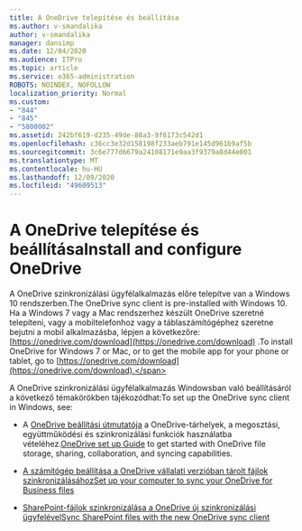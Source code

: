```yaml
---
title: A OneDrive telepítése és beállítása
ms.author: v-smandalika
author: v-smandalika
manager: dansimp
ms.date: 12/04/2020
ms.audience: ITPro
ms.topic: article
ms.service: o365-administration
ROBOTS: NOINDEX, NOFOLLOW
localization_priority: Normal
ms.custom:
- "844"
- "845"
- "5800002"
ms.assetid: 242bf619-d235-49de-88a3-9f6173c542d1
ms.openlocfilehash: c36cc3e32d158198f233aeb791e145d961b9af5b
ms.sourcegitcommit: 3c6e777d6679a24108171e9aa3f9379a8d44e001
ms.translationtype: MT
ms.contentlocale: hu-HU
ms.lasthandoff: 12/09/2020
ms.locfileid: "49609513"
---
```

# <a name="install-and-configure-onedrive"></a><span data-ttu-id="29e05-102">A OneDrive telepítése és beállítása</span><span class="sxs-lookup"><span data-stu-id="29e05-102">Install and configure OneDrive</span></span>

<span data-ttu-id="29e05-103">A OneDrive szinkronizálási ügyfélalkalmazás előre telepítve van a Windows 10 rendszerben.</span><span class="sxs-lookup"><span data-stu-id="29e05-103">The OneDrive sync client is pre-installed with Windows 10.</span></span> <span data-ttu-id="29e05-104">Ha a Windows 7 vagy a Mac rendszerhez készült OneDrive szeretné telepíteni, vagy a mobiltelefonhoz vagy a táblaszámítógéphez szeretne bejutni a mobil alkalmazásba, lépjen a következőre: [https://onedrive.com/download](https://onedrive.com/download) .</span><span class="sxs-lookup"><span data-stu-id="29e05-104">To install OneDrive for Windows 7 or Mac, or to get the mobile app for your phone or tablet, go to [https://onedrive.com/download](https://onedrive.com/download).</span></span>
  
<span data-ttu-id="29e05-105">A OneDrive szinkronizálási ügyfélalkalmazás Windowsban való beállításáról a következő témakörökben tájékozódhat:</span><span class="sxs-lookup"><span data-stu-id="29e05-105">To set up the OneDrive sync client in Windows, see:</span></span>
  
- <span data-ttu-id="29e05-106">A [OneDrive beállítási útmutatója](https://admin.microsoft.com/adminportal/home#/modernonboarding/onedrivequickstartguide) a OneDrive-tárhelyek, a megosztási, együttműködési és szinkronizálási funkciók használatba vételéhez.</span><span class="sxs-lookup"><span data-stu-id="29e05-106">[OneDrive set up Guide](https://admin.microsoft.com/adminportal/home#/modernonboarding/onedrivequickstartguide) to get started with OneDrive file storage, sharing, collaboration, and syncing capabilities.</span></span>

- [<span data-ttu-id="29e05-107">A számítógép beállítása a OneDrive vállalati verzióban tárolt fájlok szinkronizálásához</span><span class="sxs-lookup"><span data-stu-id="29e05-107">Set up your computer to sync your OneDrive for Business files</span></span>](https://go.microsoft.com/fwlink/?linkid=533375)

- [<span data-ttu-id="29e05-108">SharePoint-fájlok szinkronizálása a OneDrive új szinkronizálási ügyfelével</span><span class="sxs-lookup"><span data-stu-id="29e05-108">Sync SharePoint files with the new OneDrive sync client</span></span>](https://go.microsoft.com/fwlink/?linkid=871666)
